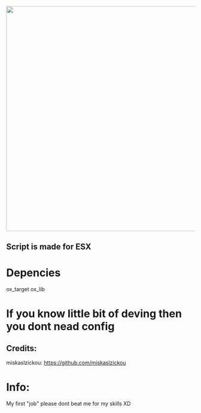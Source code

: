 <p align="center">
<img align="center" width="600" src="https://cdn.discordapp.com/attachments/834795952182394941/1212635883799314492/XJAONEKS_banner.png?ex=65f28e2c&is=65e0192c&hm=7469f57b27ecf7bbd34d6f657d8899bf6391799155512a4d8679a31ddd3eecff&">
</p>

## Script is made for ESX

# Depencies
ox_target
ox_lib

# If you know little bit of deving then you dont nead config

## Credits:
miskaslzickou: https://github.com/miskaslzickou

# Info:
My first "job" please dont beat me for my skills XD
